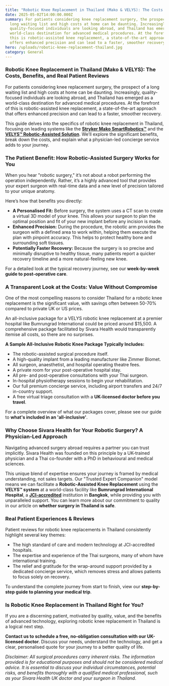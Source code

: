```yaml
---
title: "Robotic Knee Replacement in Thailand (Mako & VELYS): The Costs and Benefits"
date: 2025-05-02T14:00:00.000Z
summary: For patients considering knee replacement surgery, the prospect of a
  long waiting list and high costs at home can be daunting. Increasingly,
  quality-focused individuals are looking abroad, and Thailand has emerged as a
  world-class destination for advanced medical procedures. At the forefront of
  this is robotic-assisted knee replacement, a state-of-the-art approach that
  offers enhanced precision and can lead to a faster, smoother recovery.
hero: /uploads/robotic-knee-replacement-thailand.jpg
category: General
---
```

### **Robotic Knee Replacement in Thailand (Mako & VELYS): The Costs, Benefits, and Real Patient Reviews**

For patients considering knee replacement surgery, the prospect of a long waiting list and high costs at home can be daunting. Increasingly, quality-focused individuals are looking abroad, and Thailand has emerged as a world-class destination for advanced medical procedures. At the forefront of this is robotic-assisted knee replacement, a state-of-the-art approach that offers enhanced precision and can lead to a faster, smoother recovery.

This guide delves into the specifics of robotic knee replacement in Thailand, focusing on leading systems like the **[Stryker Mako SmartRobotics™](https://www.stryker.com/us/en/joint-replacement/systems/mako-smartrobotics.html)** and the **[VELYS™ Robotic-Assisted Solution](https://www.jnjmedtech.com/en-US/solution/velys-robotic-assisted-solution)**. We’ll explore the significant benefits, break down the costs, and explain what a physician-led concierge service adds to your journey.

### **The Patient Benefit: How Robotic-Assisted Surgery Works for You**

When you hear "robotic surgery," it’s not about a robot performing the operation independently. Rather, it’s a highly advanced tool that provides your expert surgeon with real-time data and a new level of precision tailored to your unique anatomy.

Here’s how that benefits you directly:

* **A Personalised Fit:** Before surgery, the system uses a CT scan to create a virtual 3D model of your knee. This allows your surgeon to plan the optimal position and fit of your new implant before any incision is made.
* **Enhanced Precision:** During the procedure, the robotic arm provides the surgeon with a defined area to work within, helping them execute the plan with pinpoint accuracy. This helps to protect healthy bone and surrounding soft tissues.
* **Potentially Faster Recovery:** Because the surgery is so precise and minimally disruptive to healthy tissue, many patients report a quicker recovery timeline and a more natural-feeling new knee.

For a detailed look at the typical recovery journey, see our **week-by-week guide to post-operative care**.

### **A Transparent Look at the Costs: Value Without Compromise**

One of the most compelling reasons to consider Thailand for a robotic knee replacement is the significant value, with savings often between 50-70% compared to private UK or US prices.

An all-inclusive package for a VELYS robotic knee replacement at a premier hospital like Bumrungrad International could be priced around $15,500. A comprehensive package facilitated by Sivara Health would transparently itemise all costs, so there are no surprises.

**A Sample All-Inclusive Robotic Knee Package Typically Includes:**

* The robotic-assisted surgical procedure itself.
* A high-quality implant from a leading manufacturer like[](https://www.zimmerbiomet.com/en) Zimmer Biomet.
* All surgeon, anaesthetist, and hospital operating theatre fees.
* A private room for your post-operative hospital stay.
* All pre- and post-operative consultations with your Thai surgeon.
* In-hospital physiotherapy sessions to begin your rehabilitation.
* Our full premium concierge service, including airport transfers and 24/7 in-country support.
* A free virtual triage consultation with a **UK-licensed doctor before you travel**.

For a complete overview of what our packages cover, please see our guide to **what's included in an 'all-inclusive'**.

### **Why Choose Sivara Health for Your Robotic Surgery? A Physician-Led Approach**

Navigating advanced surgery abroad requires a partner you can trust implicitly. Sivara Health was founded on this principle by a UK-trained physician and a Thai co-founder with a PhD in behavioural and medical sciences.

This unique blend of expertise ensures your journey is framed by medical understanding, not sales targets. Our "Trusted Expert Companion" model means we can facilitate a **Robotic-Assisted Knee Replacement** using the **VELYS™ system** at a world-class facility like **Bumrungrad International Hospital**, a **[JCI-accredited](https://www.jointcommissioninternational.org/)** institution in **Bangkok**, while providing you with unparalleled support. You can learn more about our commitment to quality in our article on **whether surgery in Thailand is safe**.

### **Real Patient Experiences & Reviews**

Patient reviews for robotic knee replacements in Thailand consistently highlight several key themes:

* The high standard of care and modern technology at JCI-accredited hospitals.
* The expertise and experience of the Thai surgeons, many of whom have international training.
* The relief and gratitude for the wrap-around support provided by a dedicated concierge service, which removes stress and allows patients to focus solely on recovery.

To understand the complete journey from start to finish, view our **step-by-step guide to planning your medical trip**.

### **Is Robotic Knee Replacement in Thailand Right for You?**

If you are a discerning patient, motivated by quality, value, and the benefits of advanced technology, exploring robotic knee replacement in Thailand is a logical next step.

**Contact us to schedule a free, no-obligation consultation with our UK-licensed doctor**. Discuss your needs, understand the technology, and get a clear, personalised quote for your journey to a better quality of life.

*Disclaimer: All surgical procedures carry inherent risks. The information provided is for educational purposes and should not be considered medical advice. It is essential to discuss your individual circumstances, potential risks, and benefits thoroughly with a qualified medical professional, such as your Sivara Health UK doctor and your surgeon in Thailand*.
